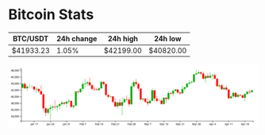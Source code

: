 # Bitcoin Stats

BTC/USDT|24h change|24h high|24h low|
|---|---|---|---|
|$41933.23|1.05%|$42199.00|$40820.00|

<img src="./chart.svg">
